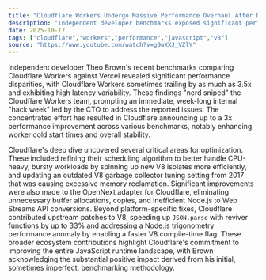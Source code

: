 ```yaml
---
title: "Cloudflare Workers Undergo Massive Performance Overhaul After Developer Benchmarks"
description: "Independent developer benchmarks exposed significant performance gaps in Cloudflare Workers, triggering an intensive hack week by Cloudflare's engineering team that resulted in up to 3x speed improvements and critical upstream contributions to the JavaScript ecosystem."
date: 2025-10-17
tags: ["cloudflare","workers","performance","javascript","v8"]
source: "https://www.youtube.com/watch?v=g0wXXJ_VZlY"
---
```

Independent developer Theo Brown's recent benchmarks comparing Cloudflare Workers against Vercel revealed significant performance disparities, with Cloudflare Workers sometimes trailing by as much as 3.5x and exhibiting high latency variability. These findings "nerd sniped" the Cloudflare Workers team, prompting an immediate, week-long internal "hack week" led by the CTO to address the reported issues. The concentrated effort has resulted in Cloudflare announcing up to a 3x performance improvement across various benchmarks, notably enhancing worker cold start times and overall stability.

Cloudflare's deep dive uncovered several critical areas for optimization. These included refining their scheduling algorithm to better handle CPU-heavy, bursty workloads by spinning up new V8 isolates more efficiently, and updating an outdated V8 garbage collector tuning setting from 2017 that was causing excessive memory reclamation. Significant improvements were also made to the OpenNext adapter for Cloudflare, eliminating unnecessary buffer allocations, copies, and inefficient Node.js to Web Streams API conversions. Beyond platform-specific fixes, Cloudflare contributed upstream patches to V8, speeding up `JSON.parse` with reviver functions by up to 33% and addressing a Node.js trigonometry performance anomaly by enabling a faster V8 compile-time flag. These broader ecosystem contributions highlight Cloudflare's commitment to improving the entire JavaScript runtime landscape, with Brown acknowledging the substantial positive impact derived from his initial, sometimes imperfect, benchmarking methodology.